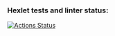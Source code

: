 ### Hexlet tests and linter status:
[![Actions Status](https://github.com/AlexStolbov/python-project-lvl2/workflows/hexlet-check/badge.svg)](https://github.com/AlexStolbov/python-project-lvl2/actions)